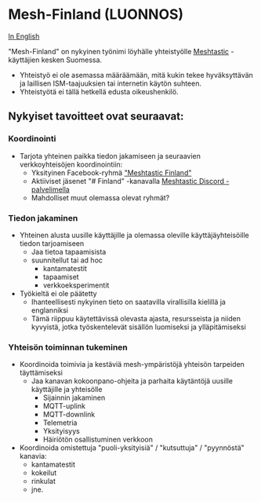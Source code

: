 # Mesh-Finland (LUONNOS)

[In English](https://github.com/Mesh-Finland/.github/blob/main/profile/README-en.md)

"Mesh-Finland" on nykyinen työnimi löyhälle yhteistyölle [Meshtastic](https://meshtastic.org/docs/introduction/) -käyttäjien kesken Suomessa.

* Yhteistyö ei ole asemassa määräämään, mitä kukin tekee hyväksyttävän ja laillisen ISM-taajuuksien tai internetin käytön suhteen.
* Yhteistyötä ei tällä hetkellä edusta oikeushenkilö.

## Nykyiset tavoitteet ovat seuraavat:

### Koordinointi

* Tarjota yhteinen paikka tiedon jakamiseen ja seuraavien verkkoyhteisöjen koordinointiin:
  * Yksityinen Facebook-ryhmä ["Meshtastic Finland"](https://www.facebook.com/groups/414988777858703/permalink/469839825706931)
  * Aktiiviset jäsenet "# Finland" -kanavalla [Meshtastic Discord -palvelimella](https://discord.com/invite/ktMAKGBnBs)
  * Mahdolliset muut olemassa olevat ryhmät?

### Tiedon jakaminen

* Yhteinen alusta uusille käyttäjille ja olemassa oleville käyttäjäyhteisöille tiedon tarjoamiseen
  * Jaa tietoa tapaamisista
  * suunnitellut tai ad hoc
    * kantamatestit
    * tapaamiset
    * verkkoeksperimentit
* Työkieltä ei ole päätetty
  * Ihanteellisesti nykyinen tieto on saatavilla virallisilla kielillä ja englanniksi
  * Tämä riippuu käytettävissä olevasta ajasta, resursseista ja niiden kyvyistä, jotka työskentelevät sisällön luomiseksi ja ylläpitämiseksi

### Yhteisön toiminnan tukeminen

* Koordinoida toimivia ja kestäviä mesh-ympäristöjä yhteisön tarpeiden täyttämiseksi
  * Jaa kanavan kokoonpano-ohjeita ja parhaita käytäntöjä uusille käyttäjille ja yhteisölle
    * Sijainnin jakaminen
    * MQTT-uplink
    * MQTT-downlink
    * Telemetria
    * Yksityisyys
    * Häiriötön osallistuminen verkkoon
* Koordinoida omistettuja "puoli-yksityisiä" / "kutsuttuja" / "pyynnöstä" kanavia:
  * kantamatestit
  * kokeilut
  * rinkulat
  * jne.
